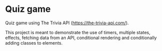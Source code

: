 # Quiz game

Quiz game using The Trivia API (<https://the-trivia-api.com/>).

This project is meant to demonstrate the use of timers, multiple states, effects, fetching data from an API, conditional rendering and conditionally adding classes to elements.
